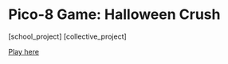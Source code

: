 # Pico-8 Game: Halloween Crush
[school_project] [collective_project]


[Play here](https://www.lexaloffle.com/bbs/?tid=54887)
